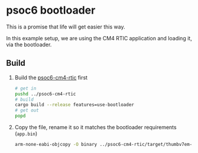 # psoc6 bootloader

This is a promise that life will get easier this way.

In this example setup, we are using the CM4 RTIC application and loading it, via the bootloader.

## Build

1. Build the [psoc6-cm4-rtic](../psoc6-cm4-rtic/) first

    ```sh
    # get in
    pushd ../psoc6-cm4-rtic
    # build
    cargo build --release features=use-bootloader
    # get out
    popd
    ```

2. Copy the file, rename it so it matches the bootloader requirements (`app.bin`)

    ```sh
    arm-none-eabi-objcopy -O binary ../psoc6-cm4-rtic/target/thumbv7em-none-eabihf/release/psoc6-cm4-rtic ./src/app.bin
    ```
